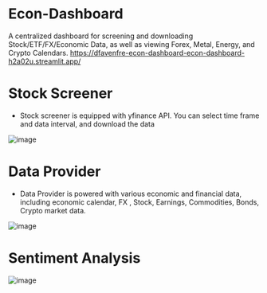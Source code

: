 # Econ-Dashboard
A centralized dashboard for screening and downloading Stock/ETF/FX/Economic Data, as well as viewing Forex, Metal, Energy, and Crypto Calendars.
https://dfavenfre-econ-dashboard-econ-dashboard-h2a02u.streamlit.app/

# Stock Screener
* Stock screener is equipped with yfinance API. You can select time frame and data interval, and download the data

![image](https://github.com/dfavenfre/Econ-Dashboard/assets/118773869/3da1de39-6d69-4d40-a8f7-635e1575c101)


# Data Provider
* Data Provider is powered with various economic and financial data, including economic calendar, FX , Stock, Earnings, Commodities, Bonds, Crypto market data.

![image](https://github.com/dfavenfre/Econ-Dashboard/assets/118773869/ccfd8d64-c12e-4b9f-a14a-042df7956c48)

# Sentiment Analysis
![image](https://github.com/dfavenfre/Econ-Dashboard/assets/118773869/1f2d49ad-3920-42bb-b42c-8a3a118ad0fa)
